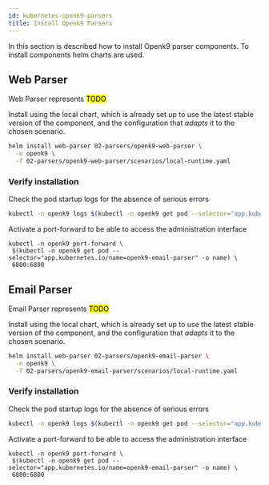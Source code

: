 ```yaml
---
id: kubernetes-openk9-parsers
title: Install Openk9 Parsers
---
```


In this section is described how to install Openk9 parser components. To install components helm charts are used.

## Web Parser

Web Parser represents <mark>TODO</mark>

Install using the local chart, which is already set up to use the latest stable version of the component, and the
configuration that *adapts* it to the chosen scenario.

```bash
helm install web-parser 02-parsers/openk9-web-parser \
  -n openk9 \
  -f 02-parsers/openk9-web-parser/scenarios/local-runtime.yaml
```

### Verify installation

Check the pod startup logs for the absence of serious errors

```bash
kubectl -n openk9 logs $(kubectl -n openk9 get pod --selector="app.kubernetes.io/name=openk9-web-parser" -o name)
```

Activate a port-forward to be able to access the administration interface

```
kubectl -n openk9 port-forward \
 $(kubectl -n openk9 get pod --selector="app.kubernetes.io/name=openk9-email-parser" -o name) \
 6800:6800
```


## Email Parser

Email Parser represents <mark>TODO</mark>

Install using the local chart, which is already set up to use the latest stable version of the component, and the
configuration that *adapts* it to the chosen scenario.

```bash
helm install web-parser 02-parsers/openk9-email-parser \
  -n openk9 \
  -f 02-parsers/openk9-email-parser/scenarios/local-runtime.yaml
```

### Verify installation

Check the pod startup logs for the absence of serious errors

```bash
kubectl -n openk9 logs $(kubectl -n openk9 get pod --selector="app.kubernetes.io/name=openk9-email-parser" -o name)
```

Activate a port-forward to be able to access the administration interface

```
kubectl -n openk9 port-forward \
 $(kubectl -n openk9 get pod --selector="app.kubernetes.io/name=openk9-email-parser" -o name) \
 6800:6800
```

